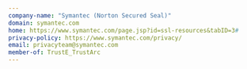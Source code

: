 ```yaml
---
company-name: "Symantec (Norton Secured Seal)"
domain: symantec.com
home: https://www.symantec.com/page.jsp?id=ssl-resources&tabID=3#
privacy-policy: https://www.symantec.com/privacy/
email: privacyteam@symantec.com
member-of: TrustE_TrustArc
---
```




